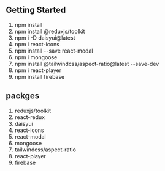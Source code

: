 
## Getting Started
1. npm install
2. npm install @reduxjs/toolkit
3. npm i -D daisyui@latest
4. npm i react-icons
5. npm install --save react-modal
6. npm i mongoose
7. npm install @tailwindcss/aspect-ratio@latest --save-dev
8. npm i react-player
9. npm install firebase

## packges 
1. reduxjs/toolkit
2. react-redux
3. daisyui
4. react-icons
5. react-modal
6. mongoose
7. tailwindcss/aspect-ratio
8. react-player
9. firebase